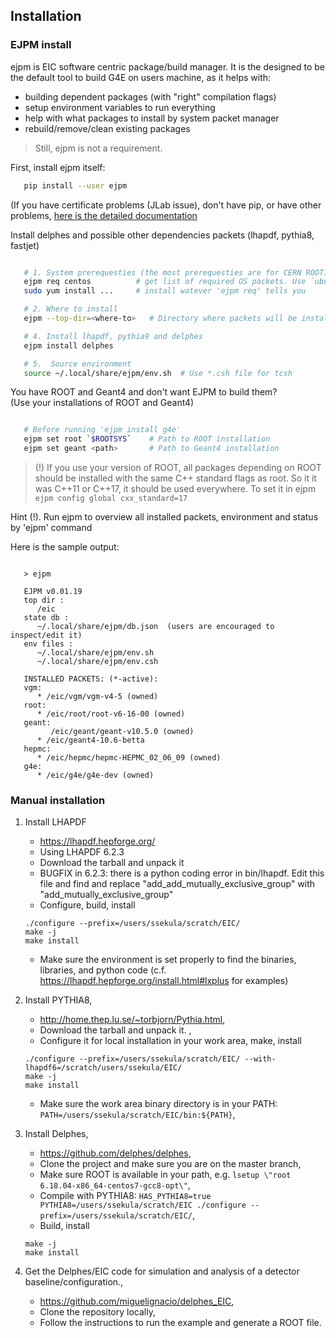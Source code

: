 ## Installation


### EJPM install

ejpm is EIC software centric package/build manager. It is the designed
to be the default tool to build G4E on users machine, as it helps with:

- building dependent packages (with "right" compilation flags)
- setup environment variables to run everything
- help with what packages to install by system packet manager
- rebuild/remove/clean existing packages

> Still, ejpm is not a requirement.

First, install ejpm itself:

```bash
   pip install --user ejpm
```
  


(If you have certificate problems (JLab issue), don't have pip, or have other problems,
[here is the detailed documentation](https://gitlab.com/eic/ejpm)

Install delphes and possible other dependencies packets (lhapdf, pythia8, fastjet)


```bash

   # 1. System prerequesties (the most prerequesties are for CERN ROOT)
   ejpm req centos          # get list of required OS packets. Use `ubuntu` on debian  
   sudo yum install ...     # install watever 'ejpm req' tells you

   # 2. Where to install
   ejpm --top-dir=<where-to>   # Directory where packets will be installed

   # 4. Install lhapdf, pythia9 and delphes
   ejpm install delphes

   # 5.  Source environment
   source ~/.local/share/ejpm/env.sh  # Use *.csh file for tcsh

```




You have ROOT and Geant4 and don't want EJPM to build them?  
(Use your installations of ROOT and Geant4)

```bash

   # Before running 'ejpm install g4e'
   ejpm set root `$ROOTSYS`    # Path to ROOT installation
   ejpm set geant <path>       # Path to Geant4 installation   
```

> (!) If you use your version of ROOT, all packages depending on ROOT should be
> installed with the same C++ standard flags as root. So it it was C++11 or C++17, it should be used
> everywhere. To set it in ejpm  
> ```ejpm config global cxx_standard=17```
>

Hint (!). Run ejpm to overview all installed packets, environment and status by 'ejpm' command

Here is the sample output:

```

   > ejpm

   EJPM v0.01.19
   top dir :
      /eic
   state db :
      ~/.local/share/ejpm/db.json  (users are encouraged to inspect/edit it)
   env files :
      ~/.local/share/ejpm/env.sh
      ~/.local/share/ejpm/env.csh

   INSTALLED PACKETS: (*-active):
   vgm:
      * /eic/vgm/vgm-v4-5 (owned) 
   root:
      * /eic/root/root-v6-16-00 (owned)
   geant:
         /eic/geant/geant-v10.5.0 (owned)
      * /eic/geant4-10.6-betta
   hepmc:
      * /eic/hepmc/hepmc-HEPMC_02_06_09 (owned) 
   g4e:
      * /eic/g4e/g4e-dev (owned)
```


### Manual installation

1. Install LHAPDF
   * https://lhapdf.hepforge.org/
   * Using LHAPDF 6.2.3
   * Download the tarball and unpack it
   * BUGFIX in 6.2.3: there is a python coding error in bin/lhapdf. Edit this file and find and replace "add_add_mutually_exclusive_group" with "add_mutually_exclusive_group"
   * Configure, build, install
   ```
   ./configure --prefix=/users/ssekula/scratch/EIC/
   make -j
   make install
   ```
   * Make sure the environment is set properly to find the binaries, libraries, and python code (c.f. https://lhapdf.hepforge.org/install.html#lxplus for examples)

1. Install PYTHIA8,
   * http://home.thep.lu.se/~torbjorn/Pythia.html,
   * Download the tarball and unpack it. ,
   * Configure it for local installation in your work area, make, install 
   ```
   ./configure --prefix=/users/ssekula/scratch/EIC/ --with-lhapdf6=/scratch/users/ssekula/EIC/
   make -j
   make install
   ```
   * Make sure the work area binary directory is in your PATH: ```PATH=/users/ssekula/scratch/EIC/bin:${PATH}```,

1. Install Delphes,
   * https://github.com/delphes/delphes,
   * Clone the project and make sure you are on the master branch,
   * Make sure ROOT is available in your path, e.g. ```lsetup \"root 6.18.04-x86_64-centos7-gcc8-opt\"```,
   * Compile with PYTHIA8: ```HAS_PYTHIA8=true PYTHIA8=/users/ssekula/scratch/EIC ./configure --prefix=/users/ssekula/scratch/EIC/```,
   * Build, install 
   ```
   make -j
   make install
   ```

1. Get the Delphes/EIC code for simulation and analysis of a detector baseline/configuration.,
   * https://github.com/miguelignacio/delphes_EIC,
   * Clone the repository locally,
   * Follow the instructions to run the example and generate a ROOT file.


